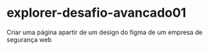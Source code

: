 # explorer-desafio-avancado01
 Criar uma página apartir de um design do figma de um empresa de segurança web
